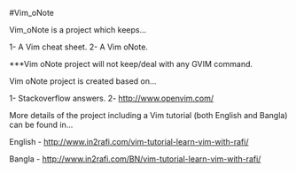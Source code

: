 #Vim_oNote

Vim_oNote is a project which keeps...

1- A Vim cheat sheet.
2- A Vim oNote.

***Vim oNote project will not keep/deal with any GVIM command.

Vim oNote project is created based on...

1- Stackoverflow answers.
2- http://www.openvim.com/


More details of the project including a Vim tutorial (both English and Bangla) can be found in...

English - http://www.in2rafi.com/vim-tutorial-learn-vim-with-rafi/

Bangla - http://www.in2rafi.com/BN/vim-tutorial-learn-vim-with-rafi/
